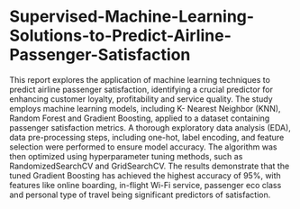 # Supervised-Machine-Learning-Solutions-to-Predict-Airline-Passenger-Satisfaction
This report explores the application of machine learning techniques to predict airline
passenger satisfaction, identifying a crucial predictor for enhancing customer loyalty,
profitability and service quality. The study employs machine learning models, including K-
Nearest Neighbor (KNN), Random Forest and Gradient Boosting, applied to a dataset
containing passenger satisfaction metrics. A thorough exploratory data analysis (EDA), data
pre-processing steps, including one-hot, label encoding, and feature selection were
performed to ensure model accuracy. The algorithm was then optimized using
hyperparameter tuning methods, such as RandomizedSearchCV and GridSearchCV. The
results demonstrate that the tuned Gradient Boosting has achieved the highest accuracy of
95%, with features like online boarding, in-flight Wi-Fi service, passenger eco class and
personal type of travel being significant predictors of satisfaction. 
